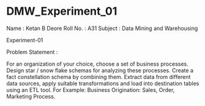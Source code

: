 # DMW_Experiment_01


Name : Ketan B Deore
Roll No. : A31
Subject : Data Mining and Warehousing

Experiment-01

Problem Statement : 

For an organization of your choice, choose a set of business processes. Design star / snow flake schemas for analyzing these processes. 
Create a fact constellation schema by combining them. Extract data from different data sources, apply suitable transformations and load into destination tables using an ETL tool.
For Example: Business Origination: Sales, Order, Marketing Process.
